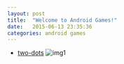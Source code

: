 ```yaml
---
layout: post
title:  "Welcome to Android Games!"
date:   2015-06-13 23:35:36
categories: android games
---
```



- [two-dots][1] ![img1][2]



[1]:http://goodgames.oss-cn-beijing.aliyuncs.com/apps/ready/com.weplaydots.twodotsandroid/1.10.1/com.weplaydots.twodotsandroid.apk
[2]:http://goodgames.oss-cn-beijing.aliyuncs.com/apps/ready/com.weplaydots.twodotsandroid/1.10.1/com.weplaydots.twodotsandroid.icon.png
